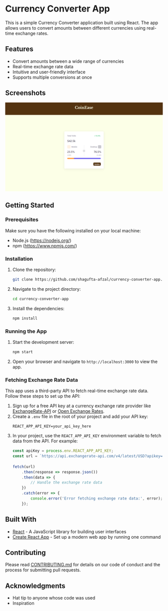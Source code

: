 # Currency Converter App

This is a simple Currency Converter application built using React. The app allows users to convert amounts between different currencies using real-time exchange rates.

## Features

- Convert amounts between a wide range of currencies
- Real-time exchange rate data
- Intuitive and user-friendly interface
- Supports multiple conversions at once

## Screenshots
![Screenshot 1](./public/assets/EaseUS_2024_05_18_21_34_44.png)

## Getting Started

### Prerequisites

Make sure you have the following installed on your local machine:

- Node.js (https://nodejs.org/)
- npm (https://www.npmjs.com/)

### Installation

1. Clone the repository:
    ```bash
    git clone https://github.com/shagufta-afzal/currency-converter-app.git
    ```
2. Navigate to the project directory:
    ```bash
    cd currency-converter-app
    ```
3. Install the dependencies:
    ```bash
    npm install
    ```

### Running the App

1. Start the development server:
    ```bash
    npm start
    ```
2. Open your browser and navigate to `http://localhost:3000` to view the app.

### Fetching Exchange Rate Data

This app uses a third-party API to fetch real-time exchange rate data. Follow these steps to set up the API:

1. Sign up for a free API key at a currency exchange rate provider like [ExchangeRate-API](https://www.exchangerate-api.com/) or [Open Exchange Rates](https://openexchangerates.org/).
2. Create a `.env` file in the root of your project and add your API key:
    ```env
    REACT_APP_API_KEY=your_api_key_here
    ```
3. In your project, use the `REACT_APP_API_KEY` environment variable to fetch data from the API. For example:
    ```javascript
    const apiKey = process.env.REACT_APP_API_KEY;
    const url = `https://api.exchangerate-api.com/v4/latest/USD?apikey=${apiKey}`;

    fetch(url)
        .then(response => response.json())
        .then(data => {
            // Handle the exchange rate data
        })
        .catch(error => {
            console.error('Error fetching exchange rate data:', error);
        });
    ```

## Built With

- [React](https://reactjs.org/) - A JavaScript library for building user interfaces
- [Create React App](https://create-react-app.dev/) - Set up a modern web app by running one command

## Contributing

Please read [CONTRIBUTING.md](CONTRIBUTING.md) for details on our code of conduct and the process for submitting pull requests.

## Acknowledgments

- Hat tip to anyone whose code was used
- Inspiration
